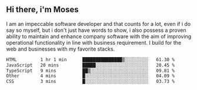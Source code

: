 ## Hi there, i'm Moses

I am an impeccable software developer and that counts for a lot, even if i do say so myself, but i don't just have words to show, i also possess a proven ability to maintain and enhance company software with the aim of improving operational functionality in line with business requirement. I build for the web and businesses with my favorite stacks.
<!--START_SECTION:waka-->

```txt
HTML         1 hr 1 min      ███████████████▒░░░░░░░░░   61.30 %
JavaScript   20 mins         █████░░░░░░░░░░░░░░░░░░░░   20.45 %
TypeScript   9 mins          ██▒░░░░░░░░░░░░░░░░░░░░░░   09.81 %
Other        4 mins          █░░░░░░░░░░░░░░░░░░░░░░░░   04.09 %
CSS          3 mins          █░░░░░░░░░░░░░░░░░░░░░░░░   03.73 %
```

<!--END_SECTION:waka-->
